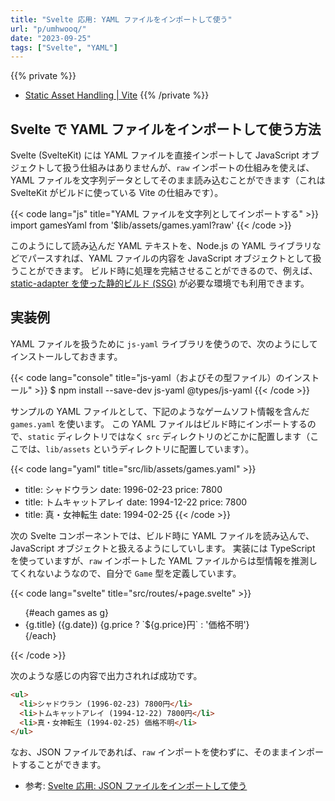 ```yaml
---
title: "Svelte 応用: YAML ファイルをインポートして使う"
url: "p/umhwooq/"
date: "2023-09-25"
tags: ["Svelte", "YAML"]
---
```


{{% private %}}
- [Static Asset Handling | Vite](https://vitejs.dev/guide/assets.html)
{{% /private %}}

Svelte で YAML ファイルをインポートして使う方法
----

Svelte (SvelteKit) には YAML ファイルを直接インポートして JavaScript オブジェクトして扱う仕組みはありませんが、`raw` インポートの仕組みを使えば、YAML ファイルを文字列データとしてそのまま読み込むことができます（これは SvelteKit がビルドに使っている Vite の仕組みです）。

{{< code lang="js" title="YAML ファイルを文字列としてインポートする" >}}
import gamesYaml from '$lib/assets/games.yaml?raw'
{{< /code >}}

このようにして読み込んだ YAML テキストを、Node.js の YAML ライブラリなどでパースすれば、YAML ファイルの内容を JavaScript オブジェクトとして扱うことができます。
ビルド時に処理を完結させることができるので、例えば、[static-adapter を使った静的ビルド (SSG)](/p/4oudmxy/) が必要な環境でも利用できます。


実装例
----

YAML ファイルを扱うために `js-yaml` ライブラリを使うので、次のようにしてインストールしておきます。

{{< code lang="console" title="js-yaml（およびその型ファイル）のインストール" >}}
$ npm install --save-dev js-yaml @types/js-yaml
{{< /code >}}

サンプルの YAML ファイルとして、下記のようなゲームソフト情報を含んだ `games.yaml` を使います。
この YAML ファイルはビルド時にインポートするので、`static` ディレクトリではなく `src` ディレクトリのどこかに配置します（ここでは、`lib/assets` というディレクトリに配置しています）。

{{< code lang="yaml" title="src/lib/assets/games.yaml" >}}
- title: シャドウラン
  date: 1996-02-23
  price: 7800
- title: トムキャットアレイ
  date: 1994-12-22
  price: 7800
- title: 真・女神転生
  date: 1994-02-25
{{< /code >}}

次の Svelte コンポーネントでは、ビルド時に YAML ファイルを読み込んで、JavaScript オブジェクトと扱えるようにしていします。
実装には TypeScript を使っていますが、`raw` インポートした YAML ファイルからは型情報を推測してくれないようなので、自分で `Game` 型を定義しています。

{{< code lang="svelte" title="src/routes/+page.svelte" >}}
<script lang="ts">
	import yaml from 'js-yaml';
	import gamesYaml from '$lib/assets/games.yaml?raw';

	/** ゲームソフトの情報 */
	type Game = {
		/** ゲームタイトル */
		title: string;
		/** 発売日 */
		date: string;
		/** 価格 */
		price?: number;
	};

	// "2023-01-31" のような日付文字列が Date 型に変換されるのを防ぐために
	// オプションで JSON_SCHEMA を指定しています
	const games = yaml.load(gamesYaml, { schema: yaml.JSON_SCHEMA }) as Game[];
</script>

<ul>
	{#each games as g}
		<li>{g.title} ({g.date}) {g.price ? `${g.price}円` : '価格不明'}</li>
	{/each}
</ul>
{{< /code >}}

次のような感じの内容で出力されれば成功です。

```html
<ul>
  <li>シャドウラン (1996-02-23) 7800円</li>
  <li>トムキャットアレイ (1994-12-22) 7800円</li>
  <li>真・女神転生 (1994-02-25) 価格不明</li>
</ul>
```

なお、JSON ファイルであれば、`raw` インポートを使わずに、そのままインポートすることができます。

- 参考: [Svelte 応用: JSON ファイルをインポートして使う](/p/pzrza7m/)

